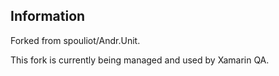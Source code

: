 ## Information

Forked from spouliot/Andr.Unit.

This fork is currently being managed and used by Xamarin QA.